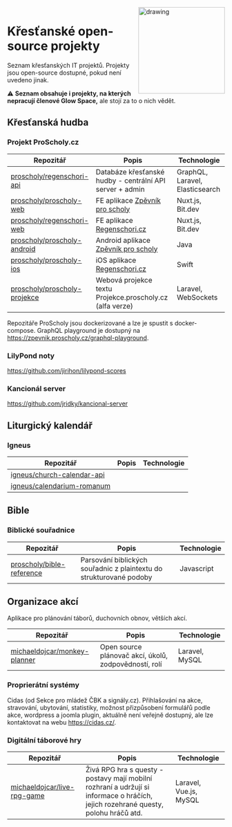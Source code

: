 <img src="https://glowspace.cz/wp-content/uploads/2020/10/gs-grad-transparent-2.png" alt="drawing" width="200" style="float:right"/>

# Křesťanské open-source projekty
Seznam křesťanských IT projektů. Projekty jsou open-source dostupné, pokud není uvedeno jinak.

:warning: **Seznam obsahuje i projekty, na kterých nepracují členové Glow Space,** ale stojí za to o nich vědět.

## Křesťanská hudba

### Projekt ProScholy.cz
| Repozitář                                                                  | Popis                                                          | Technologie                     |
| ------------- | ------------- | ------------- |
| [proscholy/regenschori-api](https://github.com/proscholy/regenschori-api)  | Databáze křesťanské hudby - centrální API server + admin       | GraphQL, Laravel, Elasticsearch |
| [proscholy/proscholy-web](https://github.com/proscholy/proscholy-web)      | FE aplikace [Zpěvník pro scholy](https://zpevnik.proscholy.cz) | Nuxt.js, Bit.dev |
| [proscholy/regenschori-web](https://github.com/proscholy/regenschori-web)    | FE aplikace [Regenschori.cz](https://regenschori.cz)         | Nuxt.js, Bit.dev |
| [proscholy/proscholy-android](https://github.com/proscholy/proscholy-android) | Android aplikace  [Zpěvník pro scholy](https://play.google.com/store/apps/details?id=jozkar.mladez)         | Java |
| [proscholy/proscholy-ios](https://github.com/proscholy/proscholy-ios)    | iOS aplikace [Regenschori.cz](https://apps.apple.com/us/app/zp%C4%9Bvn%C3%ADk-pro-scholy/id1475375453#?platform=iphone)         | Swift |
| [proscholy/proscholy-projekce](https://github.com/proscholy/proscholy-projekce)    | Webová projekce textu Projekce.proscholy.cz (alfa verze) | Laravel, WebSockets |

Repozitáře ProScholy jsou dockerizované a lze je spustit s docker-compose. GraphQL playground je dostupný na https://zpevnik.proscholy.cz/graphql-playground.

### LilyPond noty
https://github.com/jirihon/lilypond-scores

### Kancionál server
https://github.com/jridky/kancional-server

## Liturgický kalendář

### Igneus
| Repozitář | Popis | Technologie |
| ------------- | ------------- | ------------- |
| [igneus/church-calendar-api](https://github.com/igneus/church-calendar-api) ||| 
| [igneus/calendarium-romanum](https://github.com/igneus/calendarium-romanum) |||

## Bible
### Biblické souřadnice
| Repozitář | Popis | Technologie |
| ------------- | ------------- | ------------- |
| [proscholy/bible-reference](https://github.com/proscholy/bible-reference) | Parsování biblických souřadnic z plaintextu do strukturované podoby | Javascript |

## Organizace akcí
Aplikace pro plánování táborů, duchovních obnov, větších akcí.

| Repozitář | Popis | Technologie |
| ------------- | ------------- | ------------- |
| [michaeldojcar/monkey-planner](https://github.com/michaeldojcar/monkey-planner) | Open source plánovač akcí, úkolů, zodpovědností, rolí | Laravel, MySQL |

### Proprierátní systémy
Cidas (od Sekce pro mládež ČBK a signály.cz). Přihlašování na akce, stravování, ubytování, statistiky, možnost přizpůsobení formulářů podle akce, wordpress a joomla plugin, aktuálně není veřejně dostupný, ale lze kontaktovat na webu https://cidas.cz/.

### Digitální táborové hry
| Repozitář | Popis | Technologie |
| ------------- | ------------- | ------------- |
| [michaeldojcar/live-rpg-game](https://github.com/michaeldojcar/live-rpg-game) | Živá RPG hra s questy - postavy mají mobilní rozhraní a udržují si informace o hráčích, jejich rozehrané questy, polohu hráčů atd. | Laravel, Vue.js, MySQL |

